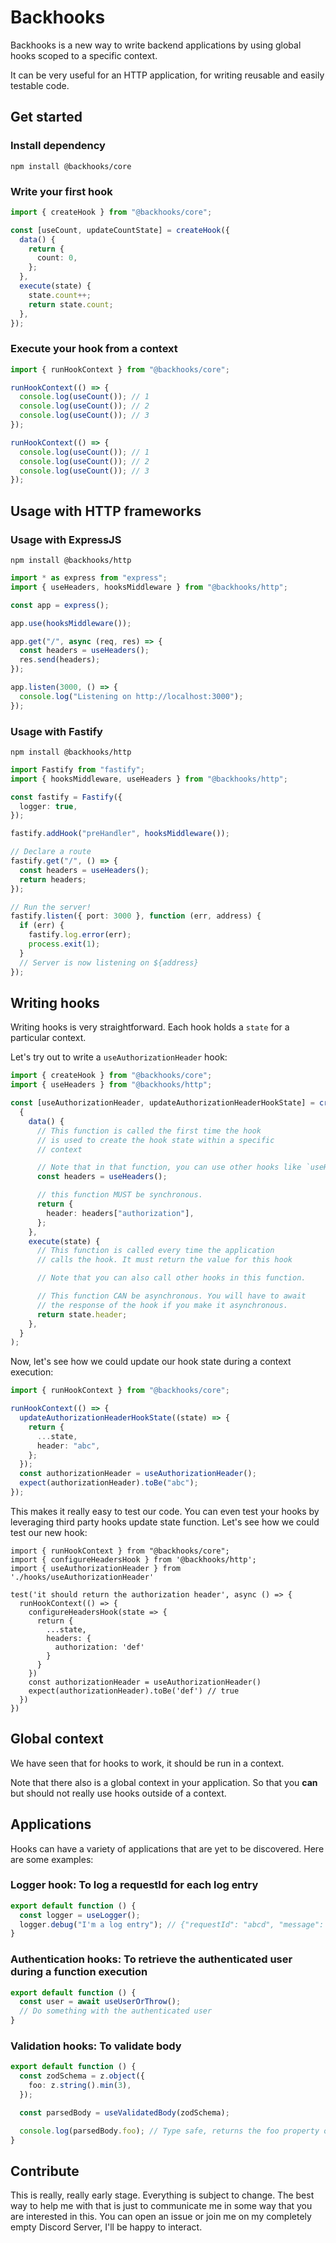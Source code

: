 # Backhooks

Backhooks is a new way to write backend applications by using global hooks scoped to a specific context.

It can be very useful for an HTTP application, for writing reusable and easily testable code.

## Get started

### Install dependency

```
npm install @backhooks/core
```

### Write your first hook

```ts
import { createHook } from "@backhooks/core";

const [useCount, updateCountState] = createHook({
  data() {
    return {
      count: 0,
    };
  },
  execute(state) {
    state.count++;
    return state.count;
  },
});
```

### Execute your hook from a context

```ts
import { runHookContext } from "@backhooks/core";

runHookContext(() => {
  console.log(useCount()); // 1
  console.log(useCount()); // 2
  console.log(useCount()); // 3
});

runHookContext(() => {
  console.log(useCount()); // 1
  console.log(useCount()); // 2
  console.log(useCount()); // 3
});
```

## Usage with HTTP frameworks

### Usage with ExpressJS

```
npm install @backhooks/http
```

```ts
import * as express from "express";
import { useHeaders, hooksMiddleware } from "@backhooks/http";

const app = express();

app.use(hooksMiddleware());

app.get("/", async (req, res) => {
  const headers = useHeaders();
  res.send(headers);
});

app.listen(3000, () => {
  console.log("Listening on http://localhost:3000");
});
```

### Usage with Fastify

```
npm install @backhooks/http
```

```ts
import Fastify from "fastify";
import { hooksMiddleware, useHeaders } from "@backhooks/http";

const fastify = Fastify({
  logger: true,
});

fastify.addHook("preHandler", hooksMiddleware());

// Declare a route
fastify.get("/", () => {
  const headers = useHeaders();
  return headers;
});

// Run the server!
fastify.listen({ port: 3000 }, function (err, address) {
  if (err) {
    fastify.log.error(err);
    process.exit(1);
  }
  // Server is now listening on ${address}
});
```

## Writing hooks

Writing hooks is very straightforward. Each hook holds a `state` for a particular context.

Let's try out to write a `useAuthorizationHeader` hook:

```ts
import { createHook } from "@backhooks/core";
import { useHeaders } from "@backhooks/http";

const [useAuthorizationHeader, updateAuthorizationHeaderHookState] = createHook(
  {
    data() {
      // This function is called the first time the hook
      // is used to create the hook state within a specific
      // context

      // Note that in that function, you can use other hooks like `useHeaders`
      const headers = useHeaders();

      // this function MUST be synchronous.
      return {
        header: headers["authorization"],
      };
    },
    execute(state) {
      // This function is called every time the application
      // calls the hook. It must return the value for this hook

      // Note that you can also call other hooks in this function.

      // This function CAN be asynchronous. You will have to await
      // the response of the hook if you make it asynchronous.
      return state.header;
    },
  }
);
```

Now, let's see how we could update our hook state during a context execution:

```ts
import { runHookContext } from "@backhooks/core";

runHookContext(() => {
  updateAuthorizationHeaderHookState((state) => {
    return {
      ...state,
      header: "abc",
    };
  });
  const authorizationHeader = useAuthorizationHeader();
  expect(authorizationHeader).toBe("abc");
});
```

This makes it really easy to test our code. You can even test your hooks by leveraging third party hooks update state function. Let's see how we could test our new hook:

```
import { runHookContext } from "@backhooks/core";
import { configureHeadersHook } from '@backhooks/http';
import { useAuthorizationHeader } from './hooks/useAuthorizationHeader'

test('it should return the authorization header', async () => {
  runHookContext(() => {
    configureHeadersHook(state => {
      return {
        ...state,
        headers: {
          authorization: 'def'
        }
      }
    })
    const authorizationHeader = useAuthorizationHeader()
    expect(authorizationHeader).toBe('def') // true
  })
})
```

## Global context

We have seen that for hooks to work, it should be run in a context.

Note that there also is a global context in your application. So that you **can** but should not really use hooks outside of a context.

## Applications

Hooks can have a variety of applications that are yet to be discovered. Here are some examples:

### Logger hook: To log a requestId for each log entry

```ts
export default function () {
  const logger = useLogger();
  logger.debug("I'm a log entry"); // {"requestId": "abcd", "message": "I'm a log entry"}
}
```

### Authentication hooks: To retrieve the authenticated user during a function execution

```ts
export default function () {
  const user = await useUserOrThrow();
  // Do something with the authenticated user
}
```

### Validation hooks: To validate body

```ts
export default function () {
  const zodSchema = z.object({
    foo: z.string().min(3),
  });

  const parsedBody = useValidatedBody(zodSchema);

  console.log(parsedBody.foo); // Type safe, returns the foo property of the body
}
```

## Contribute

This is really, really early stage. Everything is subject to change. The best way to help me with that is just to communicate me in some way that you are interested in this. You can open an issue or join me on my completely empty Discord Server, I'll be happy to interact.
